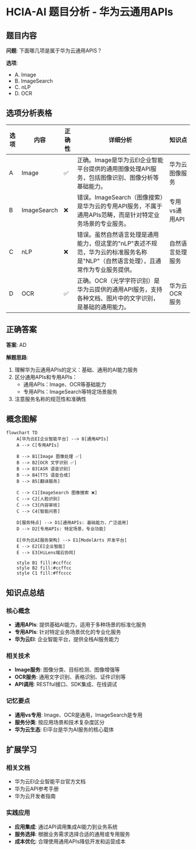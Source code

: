 # HCIA-AI 题目分析 - 华为云通用APIs

## 题目内容

**问题**: 下面哪几项是属于华为云通用APIS？

**选项**:
- A. Image
- B. ImageSearch
- C. nLP
- D. OCR

## 选项分析表格

| 选项 | 内容 | 正确性 | 详细分析 | 知识点 |
|------|------|--------|----------|--------|
| A | Image | ✅ | 正确。Image是华为云EI企业智能平台提供的通用图像处理API服务，包括图像识别、图像分析等基础能力。 | 华为云图像服务 |
| B | ImageSearch | ❌ | 错误。ImageSearch（图像搜索）是华为云的专用API服务，不属于通用APIs范畴，而是针对特定业务场景的专业服务。 | 专用vs通用API |
| C | nLP | ❌ | 错误。虽然自然语言处理是通用能力，但这里的"nLP"表述不规范，华为云的标准服务名称是"NLP"（自然语言处理），且通常作为专业服务提供。 | 自然语言处理服务 |
| D | OCR | ✅ | 正确。OCR（光学字符识别）是华为云提供的通用API服务，支持各种文档、图片中的文字识别，是基础的通用能力。 | 华为云OCR服务 |

## 正确答案
**答案**: AD

**解题思路**: 
1. 理解华为云通用APIs的定义：基础、通用的AI能力服务
2. 区分通用APIs和专用APIs：
   - 通用APIs：Image、OCR等基础能力
   - 专用APIs：ImageSearch等特定场景服务
3. 注意服务名称的规范性和准确性

## 概念图解

```mermaid
flowchart TD
    A[华为云EI企业智能平台] --> B[通用APIs]
    A --> C[专用APIs]
    
    B --> B1[Image 图像处理 ✅]
    B --> B2[OCR 文字识别 ✅]
    B --> B3[ASR 语音识别]
    B --> B4[TTS 语音合成]
    B --> B5[翻译服务]
    
    C --> C1[ImageSearch 图像搜索 ❌]
    C --> C2[人脸识别]
    C --> C3[内容审核]
    C --> C4[智能问答]
    
    D[服务特点] --> D1[通用APIs: 基础能力，广泛适用]
    D --> D2[专用APIs: 特定场景，专业功能]
    
    E[华为云AI服务架构] --> E1[ModelArts 开发平台]
    E --> E2[EI企业智能]
    E --> E3[HiLens端云协同]
    
    style B1 fill:#ccffcc
    style B2 fill:#ccffcc
    style C1 fill:#ffcccc
```

## 知识点总结

### 核心概念
- **通用APIs**: 提供基础AI能力，适用于多种场景的标准化服务
- **专用APIs**: 针对特定业务场景优化的专业化服务
- **华为云EI**: 企业智能平台，提供全栈AI服务能力

### 相关技术
- **Image服务**: 图像分类、目标检测、图像增强等
- **OCR服务**: 通用文字识别、表格识别、证件识别等
- **API调用**: RESTful接口、SDK集成、在线调试

### 记忆要点
- **通用vs专用**: Image、OCR是通用，ImageSearch是专用
- **服务分类**: 按应用场景和技术复杂度区分
- **华为云生态**: EI平台是华为AI服务的核心载体

## 扩展学习

### 相关文档
- 华为云EI企业智能平台官方文档
- 华为云API参考手册
- 华为云开发者指南

### 实践应用
- **应用集成**: 通过API调用集成AI能力到业务系统
- **服务选择**: 根据业务需求选择合适的通用或专用服务
- **成本优化**: 合理使用通用APIs降低开发和运营成本